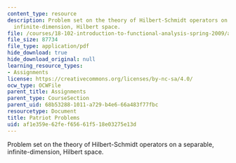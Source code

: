 ```yaml
---
content_type: resource
description: Problem set on the theory of Hilbert-Schmidt operators on a separable,
  infinite-dimension, Hilbert space.
file: /courses/18-102-introduction-to-functional-analysis-spring-2009/af1e359e62fef65661f518e03275e13d_MIT18_102s09_psetp.pdf
file_size: 87734
file_type: application/pdf
hide_download: true
hide_download_original: null
learning_resource_types:
- Assignments
license: https://creativecommons.org/licenses/by-nc-sa/4.0/
ocw_type: OCWFile
parent_title: Assignments
parent_type: CourseSection
parent_uid: 68b53288-1011-a729-b4e6-66a483f77fbc
resourcetype: Document
title: Patriot Problems
uid: af1e359e-62fe-f656-61f5-18e03275e13d
---
```

Problem set on the theory of Hilbert-Schmidt operators on a separable, infinite-dimension, Hilbert space.